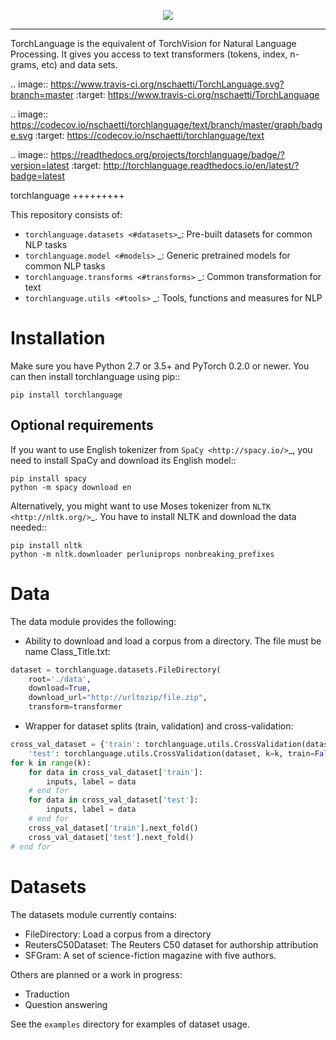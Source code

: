 <p align="center"><img src="docs/images/torchlanguage_complete.png" /></p>

--------------------------------------------------------------------------------
TorchLanguage is the equivalent of TorchVision for Natural Language Processing. It gives you access to text transformers (tokens, index, n-grams, etc) and data sets.

.. image:: https://www.travis-ci.org/nschaetti/TorchLanguage.svg?branch=master
    :target: https://www.travis-ci.org/nschaetti/TorchLanguage

.. image:: https://codecov.io/nschaetti/torchlanguage/text/branch/master/graph/badge.svg
    :target: https://codecov.io/nschaetti/torchlanguage/text

.. image:: https://readthedocs.org/projects/torchlanguage/badge/?version=latest
    :target: http://torchlanguage.readthedocs.io/en/latest/?badge=latest

torchlanguage
+++++++++

This repository consists of:

* `torchlanguage.datasets <#datasets>`_: Pre-built datasets for common NLP tasks
* `torchlanguage.model <#models>` _: Generic pretrained models for common NLP tasks
* `torchlanguage.transforms <#transforms>` _: Common transformation for text
* `torchlanguage.utils <#tools>` _: Tools, functions and measures for NLP

Installation
============

Make sure you have Python 2.7 or 3.5+ and PyTorch 0.2.0 or newer. You can then install torchlanguage using pip::

    pip install torchlanguage

Optional requirements
---------------------

If you want to use English tokenizer from `SpaCy <http://spacy.io/>`_, you need to install SpaCy and download its English model::

    pip install spacy
    python -m spacy download en

Alternatively, you might want to use Moses tokenizer from `NLTK <http://nltk.org/>`_. You have to install NLTK and download the data needed::

    pip install nltk
    python -m nltk.downloader perluniprops nonbreaking_prefixes

Data
====

The data module provides the following:

* Ability to download and load a corpus from a directory. The file must be name Class_Title.txt:

```python
dataset = torchlanguage.datasets.FileDirectory(
    root='./data',
    download=True,
    download_url="http://urltozip/file.zip",
    transform=transformer
```

* Wrapper for dataset splits (train, validation) and cross-validation:

```python
cross_val_dataset = {'train': torchlanguage.utils.CrossValidation(dataset, k=k),
    'test': torchlanguage.utils.CrossValidation(dataset, k=k, train=False)}
for k in range(k):
    for data in cross_val_dataset['train']:
        inputs, label = data
    # end for
    for data in cross_val_dataset['test']:
        inputs, label = data
    # end for
    cross_val_dataset['train'].next_fold()
    cross_val_dataset['test'].next_fold()
# end for
```

Datasets
========

The datasets module currently contains:

* FileDirectory: Load a corpus from a directory
* ReutersC50Dataset: The Reuters C50 dataset for authorship attribution
* SFGram: A set of science-fiction magazine with five authors.

Others are planned or a work in progress:

* Traduction
* Question answering

See the ``examples`` directory for examples of dataset usage.